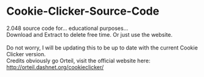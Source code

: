 # Cookie-Clicker-Source-Code
2.048 source code for... educational purposes... <br>
Download and Extract to delete free time. Or just use the website. <br> <br>
Do not worry, I will be updating this to be up to date with the current Cookie Clicker version. <br>
Credits obviously go Orteil, visit the official website here: http://orteil.dashnet.org/cookieclicker/
